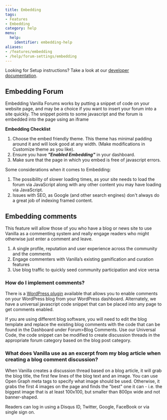 ```yaml
---
title: Embedding
tags:
- Features
- Embedding
category: help
menu:
  help:
    identifier: embedding-help
aliases:
- /features/embedding
- /help/forum-settings/embedding
---
```


Looking for Setup instructions? Take a look at our [developer documentation](/developer/embedding/).

## Embedding Forum

Embedding Vanilla Forums works by putting a snippet of code on your website page, and may be a choice if you want to insert your forum into a site quickly. The snippet points to some javascript and the forum is embedded into the page using an iframe

**Embedding Checklist**

1.  Choose the embed friendly theme. This theme has minimal padding around it and will look good at any width. (Make modifications in Customize theme as you like).
2.  Ensure you have ***"Enabled Embedding"*** in your dashboard.
3.  Make sure that the page in which you embed is free of javascript errors.

Some considerations when it comes to  Embedding:

1. The possibility of slower loading times, as your site needs to load the forum via JavaScript along with any other content you may have loading via JavaScript.
2. Issues with SEO, as Google (and other search engines) don't always do a great job of indexing framed content.

## Embedding comments

This feature will allow those of you who have a blog or news site to use Vanilla as a commenting system and really engage readers who might otherwise just enter a comment and leave.  

1. A single profile, reputation and user experience across the community and the comments
2. Engage commenters with Vanilla’s existing gamification and curation features
3. Use blog traffic to quickly seed community participation and vice versa

### How do I implement comments?

There is a [WordPress plugin](https://wordpress.org/plugins/vanilla-forums/) available that allows you to enable comments on your WordPress blog from your WordPress dashboard. Alternately, we have a universal javascript code snippet that can be placed into any page to get comments enabled.

If you are using different blog software, you will need to edit the blog template and replace the existing blog comments with the code that can be found in the Dashboard under Forum>Blog Comments. Use our Universal Code, the code snippet can be modified to create discussion threads in the appropriate forum category based on the blog post category.

### What does Vanilla use as an excerpt from my blog article when creating a blog comment discussion?

When Vanilla creates a discussion thread based on a blog article, it will grab the blog title, the first few lines of the blog text and an image. You can use Open Graph meta tags to specify what image should be used. Otherwise, it grabs the first 4 images on the page and finds the "best" one it can - i.e. the biggest image that is at least 100x100, but smaller than 800px wide and not banner-shaped.

Readers can log in using a Disqus ID, Twitter, Google, FaceBook or via single sign on.

